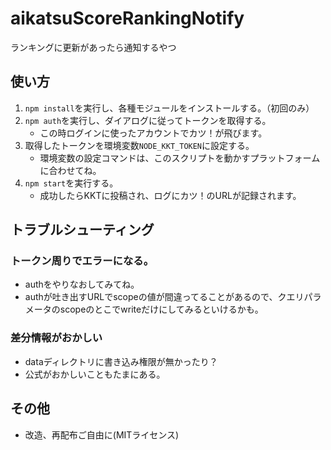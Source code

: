 # aikatsuScoreRankingNotify
ランキングに更新があったら通知するやつ

## 使い方
1. `npm install`を実行し、各種モジュールをインストールする。（初回のみ）
1. `npm auth`を実行し、ダイアログに従ってトークンを取得する。
	- この時ログインに使ったアカウントでカツ！が飛びます。
1. 取得したトークンを環境変数`NODE_KKT_TOKEN`に設定する。
	- 環境変数の設定コマンドは、このスクリプトを動かすプラットフォームに合わせてね。
1. `npm start`を実行する。
	- 成功したらKKTに投稿され、ログにカツ！のURLが記録されます。

## トラブルシューティング
### トークン周りでエラーになる。
- authをやりなおしてみてね。
- authが吐き出すURLでscopeの値が間違ってることがあるので、クエリパラメータのscopeのとこでwriteだけにしてみるといけるかも。

### 差分情報がおかしい
- dataディレクトリに書き込み権限が無かったり？
- 公式がおかしいこともたまにある。

## その他
- 改造、再配布ご自由に(MITライセンス)
